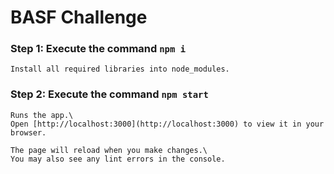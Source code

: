 # BASF Challenge
### Step 1: Execute the command `npm i`
    Install all required libraries into node_modules.

### Step 2: Execute the command `npm start`

    Runs the app.\
    Open [http://localhost:3000](http://localhost:3000) to view it in your browser.

    The page will reload when you make changes.\
    You may also see any lint errors in the console.